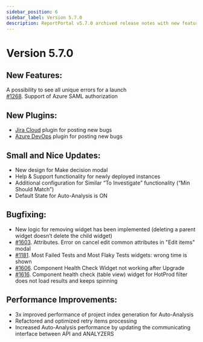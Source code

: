 ```yaml
---
sidebar_position: 6
sidebar_label: Version 5.7.0
description: ReportPortal v5.7.0 archived release notes with new features and enhanced test automation reporting tools capabilities.
---
```


# Version 5.7.0

## New Features:
A possibility to see all unique errors for a launch  
[#1268](https://github.com/reportportal/reportportal/issues/1268). Support of Azure SAML authorization


## New Plugins:

- [Jira Cloud](https://github.com/reportportal/plugin-bts-jira-cloud/packages/1366483) plugin for posting new bugs
- [Azure DevOps](https://github.com/reportportal/plugin-bts-azure/packages/1366495) plugin for posting new bugs

## Small and Nice Updates:

- New design for Make decision modal
- Help & Support functionality for newly deployed instances
- Additional configuration for Similar “To Investigate” functionality (“Min Should Match”)
- Default State for Auto-Analysis is ON

## Bugfixing:

- New logic for removing widget has been implemented (deleting a parent widget doesn’t delete the child widget)
- [#1603](https://github.com/reportportal/reportportal/issues/1603). Attributes. Error on cancel edit common attributes in "Edit items" modal
- [#1181](https://github.com/reportportal/reportportal/issues/1181). Most Failed Tests and Most Flaky Tests widgets: wrong time is shown
- [#1606](https://github.com/reportportal/reportportal/issues/1606). Component Health Check Widget not working after Upgrade
- [#1616](https://github.com/reportportal/reportportal/issues/1616). Component health check (table view) widget for HotProd filter does not load results and keeps spinning


## Performance Improvements:

- 3x improved performance of project index generation for Auto-Analysis
- Refactored and optimized retry items processing
- Increased Auto-Analysis performance by updating the communicating interface between API and ANALYZERS
